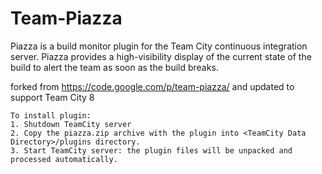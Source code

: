 Team-Piazza
===========

Piazza is a build monitor plugin for the Team City continuous integration server. 
Piazza provides a high-visibility display of the current state of the build to alert the team as soon as the build breaks.

forked from https://code.google.com/p/team-piazza/
and updated to support Team City 8

    To install plugin:
    1. Shutdown TeamCity server
    2. Copy the piazza.zip archive with the plugin into <TeamCity Data Directory>/plugins directory.
    3. Start TeamCity server: the plugin files will be unpacked and processed automatically. 
